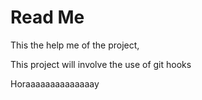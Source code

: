 # Read Me

This the help me of the project,

This project will involve the use of git hooks 

Horaaaaaaaaaaaaaay
